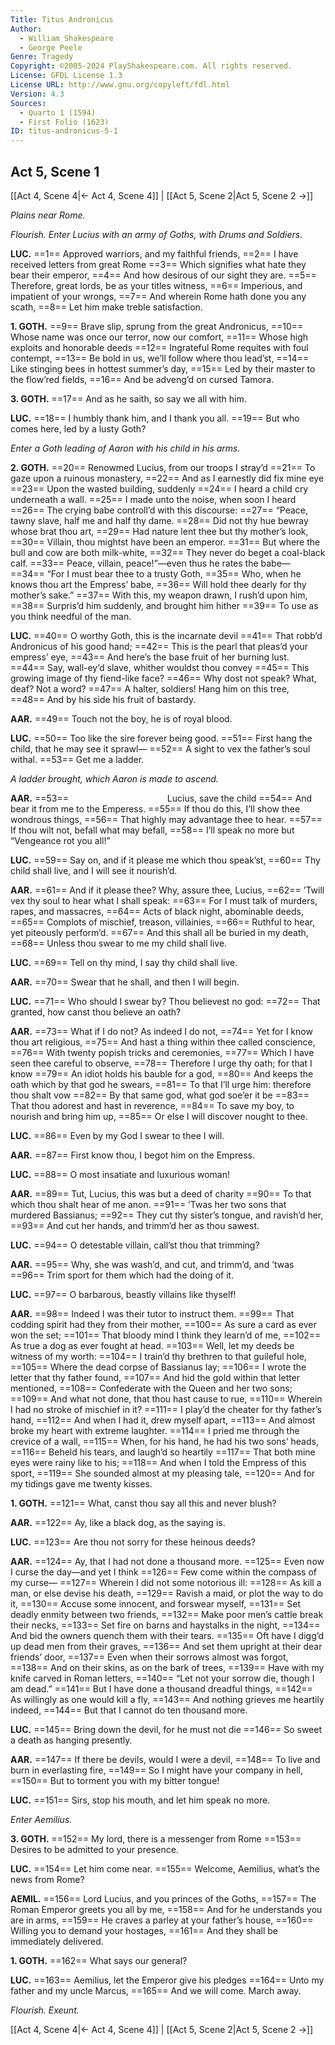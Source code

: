 ```yaml
---
Title: Titus Andronicus
Author: 
  - William Shakespeare
  - George Peele
Genre: Tragedy
Copyright: ©2005-2024 PlayShakespeare.com. All rights reserved.
License: GFDL License 1.3
License URL: http://www.gnu.org/copyleft/fdl.html
Version: 4.3
Sources:
  - Quarto 1 (1594)
  - First Folio (1623)
ID: titus-andronicus-5-1
---
```


## Act 5, Scene 1
[[Act 4, Scene 4|← Act 4, Scene 4]] | [[Act 5, Scene 2|Act 5, Scene 2 →]]

*Plains near Rome.*

*Flourish. Enter Lucius with an army of Goths, with Drums and Soldiers.*

**LUC.**
==1== Approved warriors, and my faithful friends,
==2== I have received letters from great Rome
==3== Which signifies what hate they bear their emperor,
==4== And how desirous of our sight they are.
==5== Therefore, great lords, be as your titles witness,
==6== Imperious, and impatient of your wrongs,
==7== And wherein Rome hath done you any scath,
==8== Let him make treble satisfaction.

**1. GOTH.**
==9== Brave slip, sprung from the great Andronicus,
==10== Whose name was once our terror, now our comfort,
==11== Whose high exploits and honorable deeds
==12== Ingrateful Rome requites with foul contempt,
==13== Be bold in us, we’ll follow where thou lead’st,
==14== Like stinging bees in hottest summer’s day,
==15== Led by their master to the flow’red fields,
==16== And be adveng’d on cursed Tamora.

**3. GOTH.**
==17== And as he saith, so say we all with him.

**LUC.**
==18== I humbly thank him, and I thank you all.
==19== But who comes here, led by a lusty Goth?

*Enter a Goth leading of Aaron with his child in his arms.*

**2. GOTH.**
==20== Renowmed Lucius, from our troops I stray’d
==21== To gaze upon a ruinous monastery,
==22== And as I earnestly did fix mine eye
==23== Upon the wasted building, suddenly
==24== I heard a child cry underneath a wall.
==25== I made unto the noise, when soon I heard
==26== The crying babe controll’d with this discourse:
==27== “Peace, tawny slave, half me and half thy dame.
==28== Did not thy hue bewray whose brat thou art,
==29== Had nature lent thee but thy mother’s look,
==30== Villain, thou mightst have been an emperor.
==31== But where the bull and cow are both milk-white,
==32== They never do beget a coal-black calf.
==33== Peace, villain, peace!”—even thus he rates the babe⁠—
==34== “For I must bear thee to a trusty Goth,
==35== Who, when he knows thou art the Empress’ babe,
==36== Will hold thee dearly for thy mother’s sake.”
==37== With this, my weapon drawn, I rush’d upon him,
==38== Surpris’d him suddenly, and brought him hither
==39== To use as you think needful of the man.

**LUC.**
==40== O worthy Goth, this is the incarnate devil
==41== That robb’d Andronicus of his good hand;
==42== This is the pearl that pleas’d your empress’ eye,
==43== And here’s the base fruit of her burning lust.
==44== Say, wall-ey’d slave, whither wouldst thou convey
==45== This growing image of thy fiend-like face?
==46== Why dost not speak? What, deaf? Not a word?
==47== A halter, soldiers! Hang him on this tree,
==48== And by his side his fruit of bastardy.

**AAR.**
==49== Touch not the boy, he is of royal blood.

**LUC.**
==50== Too like the sire forever being good.
==51== First hang the child, that he may see it sprawl⁠—
==52== A sight to vex the father’s soul withal.
==53== Get me a ladder.

*A ladder brought, which Aaron is made to ascend.*

**AAR.**
==53==            Lucius, save the child
==54== And bear it from me to the Emperess.
==55== If thou do this, I’ll show thee wondrous things,
==56== That highly may advantage thee to hear.
==57== If thou wilt not, befall what may befall,
==58== I’ll speak no more but “Vengeance rot you all!”

**LUC.**
==59== Say on, and if it please me which thou speak’st,
==60== Thy child shall live, and I will see it nourish’d.

**AAR.**
==61== And if it please thee? Why, assure thee, Lucius,
==62== ’Twill vex thy soul to hear what I shall speak:
==63== For I must talk of murders, rapes, and massacres,
==64== Acts of black night, abominable deeds,
==65== Complots of mischief, treason, villainies,
==66== Ruthful to hear, yet piteously perform’d.
==67== And this shall all be buried in my death,
==68== Unless thou swear to me my child shall live.

**LUC.**
==69== Tell on thy mind, I say thy child shall live.

**AAR.**
==70== Swear that he shall, and then I will begin.

**LUC.**
==71== Who should I swear by? Thou believest no god:
==72== That granted, how canst thou believe an oath?

**AAR.**
==73== What if I do not? As indeed I do not,
==74== Yet for I know thou art religious,
==75== And hast a thing within thee called conscience,
==76== With twenty popish tricks and ceremonies,
==77== Which I have seen thee careful to observe,
==78== Therefore I urge thy oath; for that I know
==79== An idiot holds his bauble for a god,
==80== And keeps the oath which by that god he swears,
==81== To that I’ll urge him: therefore thou shalt vow
==82== By that same god, what god soe’er it be
==83== That thou adorest and hast in reverence,
==84== To save my boy, to nourish and bring him up,
==85== Or else I will discover nought to thee.

**LUC.**
==86== Even by my God I swear to thee I will.

**AAR.**
==87== First know thou, I begot him on the Empress.

**LUC.**
==88== O most insatiate and luxurious woman!

**AAR.**
==89== Tut, Lucius, this was but a deed of charity
==90== To that which thou shalt hear of me anon.
==91== ’Twas her two sons that murdered Bassianus;
==92== They cut thy sister’s tongue, and ravish’d her,
==93== And cut her hands, and trimm’d her as thou sawest.

**LUC.**
==94== O detestable villain, call’st thou that trimming?

**AAR.**
==95== Why, she was wash’d, and cut, and trimm’d, and ’twas
==96== Trim sport for them which had the doing of it.

**LUC.**
==97== O barbarous, beastly villains like thyself!

**AAR.**
==98== Indeed I was their tutor to instruct them.
==99== That codding spirit had they from their mother,
==100== As sure a card as ever won the set;
==101== That bloody mind I think they learn’d of me,
==102== As true a dog as ever fought at head.
==103== Well, let my deeds be witness of my worth:
==104== I train’d thy brethren to that guileful hole,
==105== Where the dead corpse of Bassianus lay;
==106== I wrote the letter that thy father found,
==107== And hid the gold within that letter mentioned,
==108== Confederate with the Queen and her two sons;
==109== And what not done, that thou hast cause to rue,
==110== Wherein I had no stroke of mischief in it?
==111== I play’d the cheater for thy father’s hand,
==112== And when I had it, drew myself apart,
==113== And almost broke my heart with extreme laughter.
==114== I pried me through the crevice of a wall,
==115== When, for his hand, he had his two sons’ heads,
==116== Beheld his tears, and laugh’d so heartily
==117== That both mine eyes were rainy like to his;
==118== And when I told the Empress of this sport,
==119== She sounded almost at my pleasing tale,
==120== And for my tidings gave me twenty kisses.

**1. GOTH.**
==121== What, canst thou say all this and never blush?

**AAR.**
==122== Ay, like a black dog, as the saying is.

**LUC.**
==123== Are thou not sorry for these heinous deeds?

**AAR.**
==124== Ay, that I had not done a thousand more.
==125== Even now I curse the day—and yet I think
==126== Few come within the compass of my curse⁠—
==127== Wherein I did not some notorious ill:
==128== As kill a man, or else devise his death,
==129== Ravish a maid, or plot the way to do it,
==130== Accuse some innocent, and forswear myself,
==131== Set deadly enmity between two friends,
==132== Make poor men’s cattle break their necks,
==133== Set fire on barns and haystalks in the night,
==134== And bid the owners quench them with their tears.
==135== Oft have I digg’d up dead men from their graves,
==136== And set them upright at their dear friends’ door,
==137== Even when their sorrows almost was forgot,
==138== And on their skins, as on the bark of trees,
==139== Have with my knife carved in Roman letters,
==140== “Let not your sorrow die, though I am dead.”
==141== But I have done a thousand dreadful things,
==142== As willingly as one would kill a fly,
==143== And nothing grieves me heartily indeed,
==144== But that I cannot do ten thousand more.

**LUC.**
==145== Bring down the devil, for he must not die
==146== So sweet a death as hanging presently.

**AAR.**
==147== If there be devils, would I were a devil,
==148== To live and burn in everlasting fire,
==149== So I might have your company in hell,
==150== But to torment you with my bitter tongue!

**LUC.**
==151== Sirs, stop his mouth, and let him speak no more.

*Enter Aemilius.*

**3. GOTH.**
==152== My lord, there is a messenger from Rome
==153== Desires to be admitted to your presence.

**LUC.**
==154== Let him come near.
==155== Welcome, Aemilius, what’s the news from Rome?

**AEMIL.**
==156== Lord Lucius, and you princes of the Goths,
==157== The Roman Emperor greets you all by me,
==158== And for he understands you are in arms,
==159== He craves a parley at your father’s house,
==160== Willing you to demand your hostages,
==161== And they shall be immediately delivered.

**1. GOTH.**
==162== What says our general?

**LUC.**
==163== Aemilius, let the Emperor give his pledges
==164== Unto my father and my uncle Marcus,
==165== And we will come. March away.

*Flourish. Exeunt.*

[[Act 4, Scene 4|← Act 4, Scene 4]] | [[Act 5, Scene 2|Act 5, Scene 2 →]]
